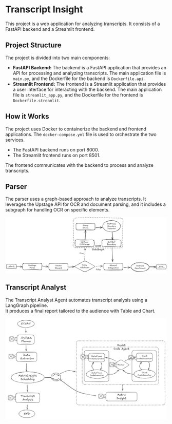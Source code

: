 # Transcript Insight

This project is a web application for analyzing transcripts. It consists of a FastAPI backend and a Streamlit frontend.

## Project Structure

The project is divided into two main components:

-   **FastAPI Backend:** The backend is a FastAPI application that provides an API for processing and analyzing transcripts. The main application file is `main.py`, and the Dockerfile for the backend is `Dockerfile.api`.
-   **Streamlit Frontend:** The frontend is a Streamlit application that provides a user interface for interacting with the backend. The main application file is `streamlit_app.py`, and the Dockerfile for the frontend is `Dockerfile.streamlit`.

## How it Works

The project uses Docker to containerize the backend and frontend applications. The `docker-compose.yml` file is used to orchestrate the two services.

-   The FastAPI backend runs on port 8000.
-   The Streamlit frontend runs on port 8501.

The frontend communicates with the backend to process and analyze transcripts.

## Parser

The parser uses a graph-based approach to analyze transcripts. It leverages the Upstage API for OCR and document parsing, and it includes a subgraph for handling OCR on specific elements.

![ParseGraph](images/ParseGraph.png)

## Transcript Analyst

The Transcript Analyst Agent automates transcript analysis using a LangGraph pipeline.  
It produces a final report tailored to the audience with Table and Chart.

![TranscriptAnalyst](analyst_agent/image/transcript_analyst_agent.png)
